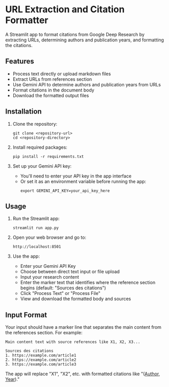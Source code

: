 # URL Extraction and Citation Formatter

A Streamlit app to format citations from Google Deep Research by extracting URLs, determining authors and publication years, and formatting the citations.

## Features

- Process text directly or upload markdown files
- Extract URLs from references section
- Use Gemini API to determine authors and publication years from URLs
- Format citations in the document body
- Download the formatted output files

## Installation

1. Clone the repository:
   ```
   git clone <repository-url>
   cd <repository-directory>
   ```

2. Install required packages:
   ```
   pip install -r requirements.txt
   ```

3. Set up your Gemini API key:
   - You'll need to enter your API key in the app interface
   - Or set it as an environment variable before running the app:
     ```
     export GEMINI_API_KEY=your_api_key_here
     ```

## Usage

1. Run the Streamlit app:
   ```
   streamlit run app.py
   ```

2. Open your web browser and go to:
   ```
   http://localhost:8501
   ```

3. Use the app:
   - Enter your Gemini API Key
   - Choose between direct text input or file upload
   - Input your research content
   - Enter the marker text that identifies where the reference section begins (default: "Sources des citations")
   - Click "Process Text" or "Process File"
   - View and download the formatted body and sources

## Input Format

Your input should have a marker line that separates the main content from the references section. For example:

```
Main content text with source references like X1, X2, X3...

Sources des citations
1. https://example.com/article1
2. https://example.com/article2
3. https://example.com/article3
```

The app will replace "X1", "X2", etc. with formatted citations like "([Author, Year](URL))." 